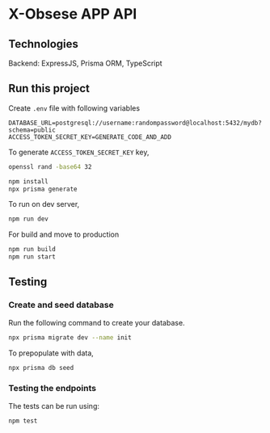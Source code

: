 # X-Obsese APP API

## Technologies

Backend: ExpressJS, Prisma ORM, TypeScript


## Run this project

Create `.env` file with following variables

```
DATABASE_URL=postgresql://username:randompassword@localhost:5432/mydb?schema=public
ACCESS_TOKEN_SECRET_KEY=GENERATE_CODE_AND_ADD
```

To generate `ACCESS_TOKEN_SECRET_KEY` key,

```bash
openssl rand -base64 32
```

```bash
npm install
npx prisma generate
```

To run on dev server,

```bash
npm run dev
```

For build and move to production

```bash
npm run build
npm run start
```


## Testing
### Create and seed database
Run the following command to create your database. 

```bash
npx prisma migrate dev --name init
```

To prepopulate with data,

```bash
npx prisma db seed
```

### Testing the endpoints
The tests can be run using:

```bash
npm test
```